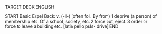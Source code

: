 TARGET DECK
ENGLISH

START
Basic
Expel
Back: v. (-ll-) (often foll. By from) 1 deprive (a person) of membership etc. Of a school, society, etc. 2 force out, eject. 3 order or force to leave a building etc. [latin pello puls- drive]
END
